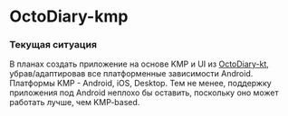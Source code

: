 # OctoDiary-kmp 
### Текущая ситуация
В планах создать приложение на основе KMP и UI из [OctoDiary-kt](https://github.com/octodiary/octodiary-kt), убрав/адаптировав все платформенные зависимости Android. Платформы KMP - Android, iOS, Desktop. Тем не менее, поддержку приложения под Android неплохо бы оставить, поскольку оно может работать лучше, чем KMP-based.
